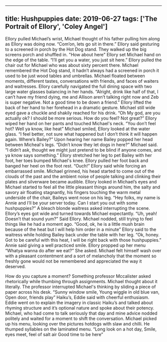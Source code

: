 
---
title: Hushpuppies
date: 2019-06-27
tags: ['The Portrait of Ellory', 'Coley Angel']
---

Ellory pulled Michael’s wrist, Michael thought of his father pulling him along as Ellory was doing now. “Com’on, lets go sit in there.” Ellory said gesturing to a screened in porch by the Hot Dog stand. They walked up the big screens porch and shuffled in. "How about here" Ellory set Michael hand on the edge of the table. “I’ll get you a water, you just sit here.” Ellory pulled the chair out for Michael who was about sixty percent there. Michael remembered the Hot Dog stand, it hadn’t always had a screened in porch it used to be just wood tables and umbrellas. Michael floated between moments, different tastes, conversations with friends, and faces of waiters and waitresses. Ellory carefully navigated the full dining space with two large water glasses balancing in her hands. “Alright, drink like half of that, I can’t have my friend dying, me and Allison aren’t talking right now and Zeb is super negative. Not a good time to be down a friend.” Ellory lifted the back of her hand to her forehead in a dramatic gesture. Michael still wide eyed gave a chuckle and shakily reached for his drink. “Oh My god, are you actually ok? I should be more serious. How do you feel? Not great?” Ellory wiped her hand on her pants and touched Michael's neck. “You don’t feel hot? Well ya know, like heat” Michael smiled, Ellory looked at the water glass. “I feel better, not sure what happened but I don’t think it will happen again. Where’s Bailey?” Upon hearing her name Bailey popped her head between Micheal's legs. “Didn’t know they let dogs in here?” Michael said. “I didn’t ask, thought we might just pretend to be blind if anyone comes, and ya know says something.” Ellory stretched her leg to pet Bailey with her foot, her toes bumped Michael's knee. Ellory pulled her foot back and banged her heel on the foot rest. “Ouch!” Ellory said while forcing an embarrassed smile. Michael grinned, his head started to come out of the clouds of the past and the ambient noise of people talking and clinking their plates and silverware became audible. Ellory looked in Michael’s eyes and Michael started to feel all the little pleasant things around him, the salty and savory air floating stagnantly, his fingers touching the warm metal underside of the chair, Baileys went nose on his leg. “Hey folks, my name is Annie and I’ll be your server today. Can I start you out with some hushpuppies?” A bleach blonde waitress asked interrupting the scene. Ellory’s eyes got wide and turned towards Michael expectantly. “Uh, yeah! Doesn’t that sound yum?” Said Ellory. Michael nodded, still trying to feel things like he had a moment ago. “Good, ok, he is a little mush brain because of the heat but I will help him order in a minute” Ellory said to the waitress while holding Bailey back under the table with her leg. “Ok, honey. Got to be careful with this heat, I will be right back with those hushpuppies.” Annie said giving a well practiced smile. Ellory propped up her menu “Whatya wanna do after we eat?” She asked. Michael felt himself wash over with a pleasant contentment and a sort of melancholy that the moment so freshly gone would not be remembered and appreciated the way it deserved. 

How do you capture a moment? Something professor Mccalister asked rhetorically while thumbing through assignments. Michael thought about it literally. The professor interrupted Michael's thinking by sliding a piece of paper across his desk. 
“Sunny window smile,
Young wiggle in old blue van,
Open door, friends play”
Haiku’s, Eddie said with cheerful enthusiasm. Eddie went on to explain the imagery in classic Haiku’s and talked about rhyming structure and it’s optional nature and spoke about their potency. Michael, who had come to talk seriously that day and mine advice nodded politely and waited for a moment to shift the conversation. Michael picked up his menu, looking over the pictures hotdogs with slaw and chilli. He thumped syllables on the laminated menu. 
“Long look on a hot day, 
 Smile, eyes meet, feel of salt air
Good time to be here”
